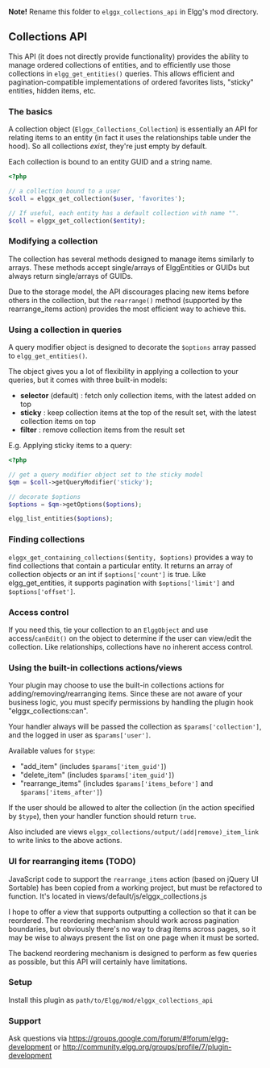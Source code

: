 **Note!** Rename this folder to `elggx_collections_api` in Elgg's mod directory.

## Collections API

This API (it does not directly provide functionality) provides the ability to manage ordered collections of entities, and to efficiently use those collections in `elgg_get_entities()` queries. This allows efficient and pagination-compatible implementations of ordered favorites lists, "sticky" entities, hidden items, etc.

### The basics

A collection object (`Elggx_Collections_Collection`) is essentially an API for relating items to an entity (in fact it uses the relationships table under the hood). So all collections *exist*, they're just empty by default.

Each collection is bound to an entity GUID and a string name.

```php
<?php

// a collection bound to a user
$coll = elggx_get_collection($user, 'favorites');

// If useful, each entity has a default collection with name "".
$coll = elggx_get_collection($entity);
```

### Modifying a collection

The collection has several methods designed to manage items similarly to arrays. These methods accept single/arrays of ElggEntities or GUIDs but always return single/arrays of GUIDs.

Due to the storage model, the API discourages placing new items before others in the collection, but the `rearrange()` method (supported by the rearrange_items action) provides the most efficient way to achieve this.

### Using a collection in queries

A query modifier object is designed to decorate the `$options` array passed to `elgg_get_entities()`.

The object gives you a lot of flexibility in applying a collection to your queries, but it comes with three built-in models:

* **selector** (default) : fetch only collection items, with the latest added on top
* **sticky** : keep collection items at the top of the result set, with the latest collection items on top
* **filter** : remove collection items from the result set

E.g. Applying sticky items to a query:

```php
<?php

// get a query modifier object set to the sticky model
$qm = $coll->getQueryModifier('sticky');

// decorate $options
$options = $qm->getOptions($options);

elgg_list_entities($options);
```

### Finding collections

`elggx_get_containing_collections($entity, $options)` provides a way to find collections that contain a particular entity. It returns an array of collection objects or an int if `$options['count']` is true. Like elgg_get_entities, it supports pagination with `$options['limit']` and `$options['offset']`.

### Access control

If you need this, tie your collection to an `ElggObject` and use access/`canEdit()` on the object to determine if the user can view/edit the collection. Like relationships, collections have no inherent access control.

### Using the built-in collections actions/views

Your plugin may choose to use the built-in collections actions for adding/removing/rearranging items. Since these are not aware of your business logic, you must specify permissions by handling the plugin hook "elggx_collections:can".

Your handler always will be passed the collection as `$params['collection']`, and the logged in user as `$params['user']`.

Available values for `$type`:

* "add_item" (includes `$params['item_guid']`)
* "delete_item" (includes `$params['item_guid']`)
* "rearrange_items" (includes `$params['items_before']` and `$params['items_after']`)

If the user should be allowed to alter the collection (in the action specified by `$type`), then your handler function should return `true`.

Also included are views `elggx_collections/output/(add|remove)_item_link` to write links to the above actions.

### UI for rearranging items (TODO)

JavaScript code to support the `rearrange_items` action (based on jQuery UI Sortable) has been copied from a working project, but must be refactored to function. It's located in views/default/js/elggx_collections.js

I hope to offer a view that supports outputting a collection so that it can be reordered. The reordering mechanism should work across pagination boundaries, but obviously there's no way to drag items across pages, so it may be wise to always present the list on one page when it must be sorted.

The backend reordering mechanism is designed to perform as few queries as possible, but this API will certainly have limitations.

### Setup

Install this plugin as `path/to/Elgg/mod/elggx_collections_api`

### Support

Ask questions via https://groups.google.com/forum/#!forum/elgg-development or http://community.elgg.org/groups/profile/7/plugin-development